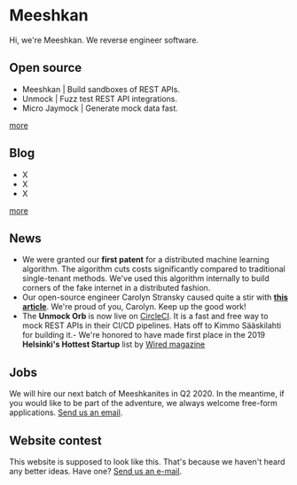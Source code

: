 # Meeshkan

Hi, we're Meeshkan.  We reverse engineer software.

## Open source

- Meeshkan | Build sandboxes of REST APIs.
- Unmock | Fuzz test REST API integrations.
- Micro Jaymock | Generate mock data fast.

[more](https://github.com/meeshkan)

## Blog

- X
- X
- X

[more](/blog)

## News

- We were granted our **first patent** for a distributed machine learning algorithm. The algorithm cuts costs significantly compared to traditional single-tenant methods. We've used this algorithm internally to build corners of the fake internet in a distributed fashion.</li>
- Our open-source engineer Carolyn Stransky caused quite a stir with [**this article**](https://dev.to/meeshkan/how-to-remove-condescending-language-from-documentation-4a5p). We're proud of you, Carolyn. Keep up the good work!
- The **Unmock Orb** is now live on [CircleCI](https://circleci.com/orbs/registry/orb/unmock/unmock). It is a fast and free way to mock REST APIs in their CI/CD pipelines. Hats off to Kimmo Sääskilahti for building it.- We're honored to have made first place in the 2019 **Helsinki's Hottest Startup** list by [Wired magazine](https://www.wired.co.uk/article/best-startups-in-helsinki-2019)

## Jobs

We will hire our next batch of Meeshkanites in Q2 2020. In the meantime, if you would like to be part of the adventure, we always welcome free-form applications. [Send us an email](mailto:jobs@meeshkan.com).

## Website contest

This website is supposed to look like this.  That's because we haven't heard any better ideas.  Have one?  [Send us an e-mail](mailto:webmaster@meeshkan.com).